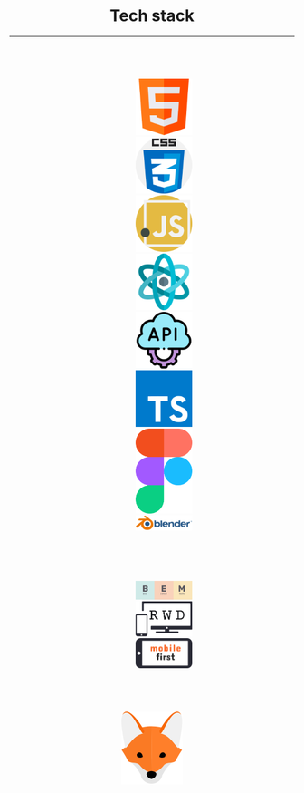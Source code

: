 <h1 align="center">Tech stack</h1>
<hr>
<div align="center">
  <code><kbd>
    <p align="center">
      <img width="100px" src="./html.svg"/>
      <img width="100px" src="./css.svg"/>
      <img width="100px" src="./js.svg"/>
      <img width="100px" src="./react.svg"/>
      <img width="100px" src="./api.svg"/>
      <img width="100px" src="./ts.svg"/>
      <img width="100px" src="./figma.svg"/>
      <img width="100px" src="./blender.svg"/>
    </p>
    <p align="center">
      <img width="100px" src="./bem.svg"/>
      <img width="100px" src="./rwd.svg"/>
      <img width="100px" src="./mobile first.svg"/>
    </p>
  </kbd></code>
</div>
<p></p>
<div align="center"><img src="./fox.svg"/></div>
